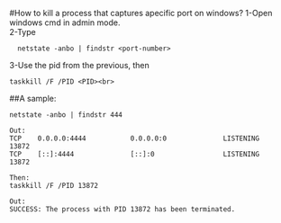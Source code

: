 #How to kill a process that captures apecific port on windows?
1-Open windows cmd in admin mode.<br>
2-Type <br>
```Shell
  netstate -anbo | findstr <port-number>
 ```
3-Use the pid from the previous, then
  ```Shell
  taskkill /F /PID <PID><br>
  ```
  
  ##A sample:
  
  ```Shell
  netstate -anbo | findstr 444
  
  Out:
  TCP    0.0.0.0:4444           0.0.0.0:0              LISTENING       13872
  TCP    [::]:4444              [::]:0                 LISTENING       13872
  
  Then:
  taskkill /F /PID 13872
  
  Out:
  SUCCESS: The process with PID 13872 has been terminated.
  ```
